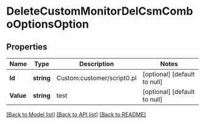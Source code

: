 # DeleteCustomMonitorDelCsmComboOptionsOption

## Properties
Name | Type | Description | Notes
------------ | ------------- | ------------- | -------------
**Id** | **string** | Custom:customer/script0.pl | [optional] [default to null]
**Value** | **string** | test | [optional] [default to null]

[[Back to Model list]](../README.md#documentation-for-models) [[Back to API list]](../README.md#documentation-for-api-endpoints) [[Back to README]](../README.md)

